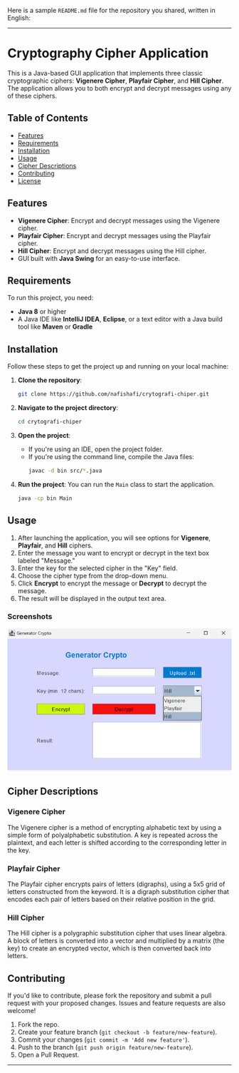 Here is a sample `README.md` file for the repository you shared, written in English:

---

# Cryptography Cipher Application

This is a Java-based GUI application that implements three classic cryptographic ciphers: **Vigenere Cipher**, **Playfair Cipher**, and **Hill Cipher**. The application allows you to both encrypt and decrypt messages using any of these ciphers.

## Table of Contents
- [Features](#features)
- [Requirements](#requirements)
- [Installation](#installation)
- [Usage](#usage)
- [Cipher Descriptions](#cipher-descriptions)
- [Contributing](#contributing)
- [License](#license)

## Features
- **Vigenere Cipher**: Encrypt and decrypt messages using the Vigenere cipher.
- **Playfair Cipher**: Encrypt and decrypt messages using the Playfair cipher.
- **Hill Cipher**: Encrypt and decrypt messages using the Hill cipher.
- GUI built with **Java Swing** for an easy-to-use interface.

## Requirements
To run this project, you need:
- **Java 8** or higher
- A Java IDE like **IntelliJ IDEA**, **Eclipse**, or a text editor with a Java build tool like **Maven** or **Gradle**

## Installation
Follow these steps to get the project up and running on your local machine:

1. **Clone the repository**:
    ```bash
    git clone https://github.com/nafishafi/crytografi-chiper.git
    ```

2. **Navigate to the project directory**:
    ```bash
    cd crytografi-chiper
    ```

3. **Open the project**:
    - If you're using an IDE, open the project folder.
    - If you're using the command line, compile the Java files:
      ```bash
      javac -d bin src/*.java
      ```

4. **Run the project**:
    You can run the `Main` class to start the application.
    ```bash
    java -cp bin Main
    ```

## Usage
1. After launching the application, you will see options for **Vigenere**, **Playfair**, and **Hill** ciphers.
2. Enter the message you want to encrypt or decrypt in the text box labeled "Message."
3. Enter the key for the selected cipher in the "Key" field.
4. Choose the cipher type from the drop-down menu.
5. Click **Encrypt** to encrypt the message or **Decrypt** to decrypt the message.
6. The result will be displayed in the output text area.

### Screenshots
![Login](asset/GUI.png)

## Cipher Descriptions

### Vigenere Cipher
The Vigenere cipher is a method of encrypting alphabetic text by using a simple form of polyalphabetic substitution. A key is repeated across the plaintext, and each letter is shifted according to the corresponding letter in the key.

### Playfair Cipher
The Playfair cipher encrypts pairs of letters (digraphs), using a 5x5 grid of letters constructed from the keyword. It is a digraph substitution cipher that encodes each pair of letters based on their relative position in the grid.

### Hill Cipher
The Hill cipher is a polygraphic substitution cipher that uses linear algebra. A block of letters is converted into a vector and multiplied by a matrix (the key) to create an encrypted vector, which is then converted back into letters.

## Contributing
If you'd like to contribute, please fork the repository and submit a pull request with your proposed changes. Issues and feature requests are also welcome!

1. Fork the repo.
2. Create your feature branch (`git checkout -b feature/new-feature`).
3. Commit your changes (`git commit -m 'Add new feature'`).
4. Push to the branch (`git push origin feature/new-feature`).
5. Open a Pull Request.

---